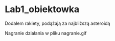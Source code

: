 # Lab1_obiektowka
Dodałem rakiety, podążają za najbliższą asteroidą

Nagranie działania w pliku nagranie.gif
